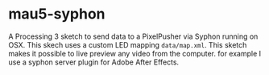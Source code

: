 # mau5-syphon

A Processing 3 sketch to send data to a PixelPusher via Syphon running on OSX. This skech uses a custom LED mapping `data/map.xml`. This sketch makes it possible to live preview any video from the computer. for example I use a syphon server plugin for Adobe After Effects.

